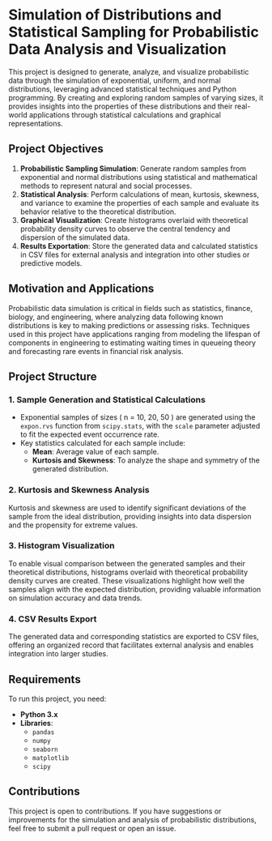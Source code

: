 # Simulation of Distributions and Statistical Sampling for Probabilistic Data Analysis and Visualization

This project is designed to generate, analyze, and visualize probabilistic data through the simulation of exponential, uniform, and normal distributions, leveraging advanced statistical techniques and Python programming. By creating and exploring random samples of varying sizes, it provides insights into the properties of these distributions and their real-world applications through statistical calculations and graphical representations.

## Project Objectives

1. **Probabilistic Sampling Simulation**: Generate random samples from exponential and normal distributions using statistical and mathematical methods to represent natural and social processes.  
2. **Statistical Analysis**: Perform calculations of mean, kurtosis, skewness, and variance to examine the properties of each sample and evaluate its behavior relative to the theoretical distribution.  
3. **Graphical Visualization**: Create histograms overlaid with theoretical probability density curves to observe the central tendency and dispersion of the simulated data.  
4. **Results Exportation**: Store the generated data and calculated statistics in CSV files for external analysis and integration into other studies or predictive models.

## Motivation and Applications

Probabilistic data simulation is critical in fields such as statistics, finance, biology, and engineering, where analyzing data following known distributions is key to making predictions or assessing risks. Techniques used in this project have applications ranging from modeling the lifespan of components in engineering to estimating waiting times in queueing theory and forecasting rare events in financial risk analysis.

## Project Structure

### 1. Sample Generation and Statistical Calculations  

- Exponential samples of sizes \( n = 10, 20, 50 \) are generated using the `expon.rvs` function from `scipy.stats`, with the `scale` parameter adjusted to fit the expected event occurrence rate.  
- Key statistics calculated for each sample include:  
  - **Mean**: Average value of each sample.  
  - **Kurtosis and Skewness**: To analyze the shape and symmetry of the generated distribution.

### 2. Kurtosis and Skewness Analysis  

Kurtosis and skewness are used to identify significant deviations of the sample from the ideal distribution, providing insights into data dispersion and the propensity for extreme values.

### 3. Histogram Visualization  

To enable visual comparison between the generated samples and their theoretical distributions, histograms overlaid with theoretical probability density curves are created. These visualizations highlight how well the samples align with the expected distribution, providing valuable information on simulation accuracy and data trends.

### 4. CSV Results Export  

The generated data and corresponding statistics are exported to CSV files, offering an organized record that facilitates external analysis and enables integration into larger studies.

## Requirements  

To run this project, you need:  

- **Python 3.x**  
- **Libraries**:  
  - `pandas`  
  - `numpy`  
  - `seaborn`  
  - `matplotlib`  
  - `scipy`  

## Contributions  

This project is open to contributions. If you have suggestions or improvements for the simulation and analysis of probabilistic distributions, feel free to submit a pull request or open an issue.
